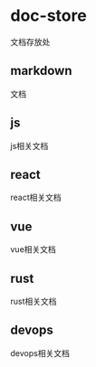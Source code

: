 # doc-store
文档存放处
## markdown
文档
## js
js相关文档
## react
react相关文档
## vue
vue相关文档
## rust
rust相关文档
## devops
devops相关文档
